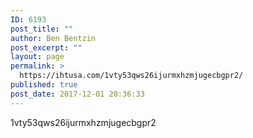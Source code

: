 ```yaml
---
ID: 6193
post_title: ""
author: Ben Bentzin
post_excerpt: ""
layout: page
permalink: >
  https://ihtusa.com/1vty53qws26ijurmxhzmjugecbgpr2/
published: true
post_date: 2017-12-01 20:36:33
---
```

1vty53qws26ijurmxhzmjugecbgpr2